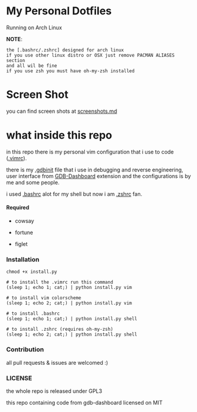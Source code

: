 # My Personal Dotfiles

Running on Arch Linux

**NOTE**:
```
the [.bashrc/.zshrc] designed for arch linux
if you use other linux distro or OSX just remove PACMAN ALIASES section 
and all wil be fine
if you use zsh you must have oh-my-zsh installed
```

# Screen Shot

you can find screen shots at [screenshots.md](Screenshots.md)


# what inside this repo
in this repo there is my personal vim configuration that i use to code ([.vimrc](.vimrc)).

there is my [.gdbinit](.gdbinit) file that i use in debugging and reverse engineering, user interface from [GDB-Dashboard](https://github.com/cyrus-and/gdb-dashboard) extension and the configurations is by me and some people.

i used [.bashrc](.bashrc) alot for my shell but now i am [.zshrc](.zshrc) fan.

#### Required

- cowsay

- fortune

- figlet

### Installation

```shell
chmod +x install.py

# to install the .vimrc run this command
(sleep 1; echo 1; cat;) | python install.py vim

# to install vim colorscheme
(sleep 1; echo 2; cat;) | python install.py vim

# to install .bashrc
(sleep 1; echo 1; cat;) | python install.py shell

# to install .zshrc (requires oh-my-zsh)
(sleep 1; echo 2; cat;) | python install.py shell

```

### Contribution
all pull requests & issues are welcomed :)

### LICENSE
the whole repo is released under GPL3

this repo containing code from gdb-dashboard licensed on MIT
